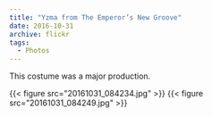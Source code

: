 ```yaml
---
title: "Yzma from The Emperor’s New Groove"
date: 2016-10-31
archive: flickr
tags: 
  - Photos
---
```


This costume was a major production.

{{< figure src="20161031_084234.jpg" >}}
{{< figure src="20161031_084249.jpg" >}}